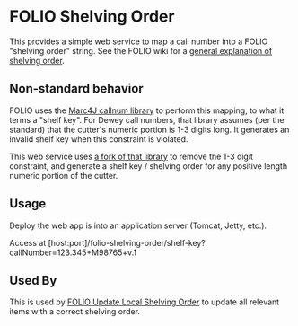 # FOLIO Shelving Order

This provides a simple web service to map a call number into a FOLIO "shelving order" string.  See the FOLIO wiki for a [general explanation of shelving order](https://folio-org.atlassian.net/wiki/spaces/FOLIJET/pages/1395977/Call+Numbers+Browse).

## Non-standard behavior

FOLIO uses the [Marc4J callnum library](https://github.com/marc4j/marc4j/tree/master/src/org/marc4j/callnum) to perform this mapping, to what it terms a "shelf key".  For Dewey call numbers, that library assumes (per the standard) that the cutter's numeric portion is 1-3 digits long.  It generates an invalid shelf key when this constraint is violated.

This web service uses [a fork of that library](https://github.com/lehigh-university-libraries/marc4j) to remove the 1-3 digit constraint, and generate a shelf key / shelving order for any positive length numeric portion of the cutter.

## Usage

Deploy the web app is into an application server (Tomcat, Jetty, etc.).

Access at [host:port]/folio-shelving-order/shelf-key?callNumber=123.345+M98765+v.1

## Used By

This is used by [FOLIO Update Local Shelving Order](https://github.com/lehigh-university-libraries/folio-update-local-shelving-order) to update all relevant items with a correct shelving order.
